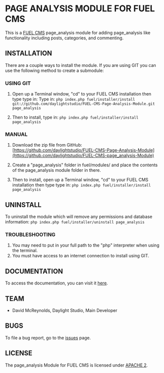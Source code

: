 # PAGE ANALYSIS MODULE FOR FUEL CMS
This is a [FUEL CMS](http://www.getfuelcms.com) page_analysis module for adding page_analysis like functionality including posts, categories, and commenting.

## INSTALLATION
There are a couple ways to install the module. If you are using GIT you can use the following method
to create a submodule:

### USING GIT
1. Open up a Terminal window, "cd" to your FUEL CMS installation then type type in: 
Type in:
``php index.php fuel/installer/install git://github.com/daylightstudio/FUEL-CMS-Page-Analysis-Module.git page_analysis``

2. Then to install, type in:
``php index.php fuel/installer/install page_analysis``


### MANUAL
1. Download the zip file from GitHub:
[https://github.com/daylightstudio/FUEL-CMS-Page-Analysis-Module](https://github.com/daylightstudio/FUEL-CMS-page_analysis-Module)

2. Create a "page_analysis" folder in fuel/modules/ and place the contents of the page_analysis module folder in there.

3. Then to install, open up a Terminal window, "cd" to your FUEL CMS installation then type type in:
``php index.php fuel/installer/install page_analysis``

## UNINSTALL

To uninstall the module which will remove any permissions and database information:
``php index.php fuel/installer/uninstall page_analysis``

### TROUBLESHOOTING
1. You may need to put in your full path to the "php" interpreter when using the terminal.
2. You must have access to an internet connection to install using GIT.


## DOCUMENTATION
To access the documentation, you can visit it [here](http://www.getfuelcms.com/user_guide/modules/page_analysis).

## TEAM
* David McReynolds, Daylight Studio, Main Developer

## BUGS
To file a bug report, go to the [issues](https://github.com/daylightstudio/FUEL-CMS-Page-Analysis-Module/issues) page.

## LICENSE
The page_analysis Module for FUEL CMS is licensed under [APACHE 2](http://www.apache.org/licenses/LICENSE-2.0).